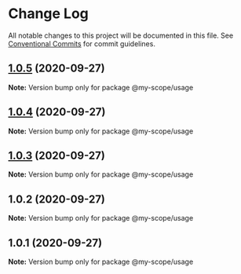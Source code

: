 # Change Log

All notable changes to this project will be documented in this file.
See [Conventional Commits](https://conventionalcommits.org) for commit guidelines.

## [1.0.5](https://github.com/zhangaz1/lerna-conventional-commits-example/compare/@my-scope/usage@1.0.4...@my-scope/usage@1.0.5) (2020-09-27)

**Note:** Version bump only for package @my-scope/usage





## [1.0.4](https://github.com/zhangaz1/lerna-conventional-commits-example/compare/@my-scope/usage@1.0.3...@my-scope/usage@1.0.4) (2020-09-27)

**Note:** Version bump only for package @my-scope/usage





## [1.0.3](https://github.com/zhangaz1/lerna-conventional-commits-example/compare/@my-scope/usage@1.0.2...@my-scope/usage@1.0.3) (2020-09-27)

**Note:** Version bump only for package @my-scope/usage





## 1.0.2 (2020-09-27)

**Note:** Version bump only for package @my-scope/usage





## 1.0.1 (2020-09-27)

**Note:** Version bump only for package @my-scope/usage
